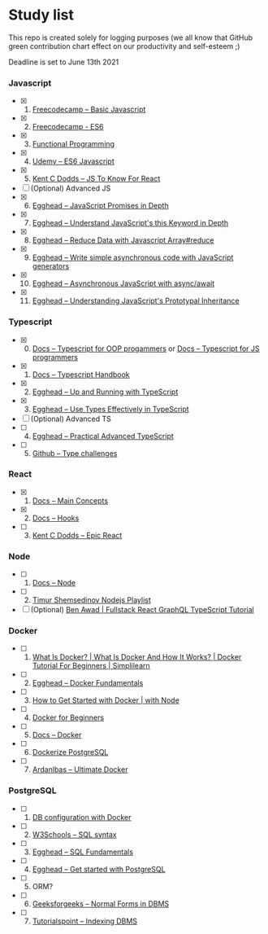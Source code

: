 # Study list

This repo is created solely for logging purposes (we all know that GitHub green contribution chart effect on our productivity and self-esteem ;)

Deadline is set to June 13th 2021

### Javascript
- [x] 1. [Freecodecamp – Basic Javascript](https://www.freecodecamp.org/learn/javascript-algorithms-and-data-structures/#basic-javascript)
- [x] 2. [Freecodecamp - ES6](https://www.freecodecamp.org/learn/javascript-algorithms-and-data-structures/#es6)
- [x] 3. [Functional Programming](https://www.freecodecamp.org/learn/javascript-algorithms-and-data-structures/#functional-programming)
- [x] 4. [Udemy – ES6 Javascript](https://coursehunter.net/course/udemy-javascript-es6-tutorial)
- [x] 5. [Kent C Dodds – JS To Know For React](https://kentcdodds.com/blog/javascript-to-know-for-react/)
- [ ] (Optional) Advanced JS
- [x] 6. [Egghead – JavaScript Promises in Depth](https://egghead.io/courses/javascript-promises-in-depth)
- [x] 7. [Egghead – Understand JavaScript's this Keyword in Depth](https://egghead.io/courses/understand-javascript-s-this-keyword-in-depth)
- [x] 8. [Egghead – Reduce Data with Javascript Array#reduce](https://egghead.io/courses/reduce-data-with-javascript-array-reduce)
- [x] 9. [Egghead – Write simple asynchronous code with JavaScript generators](https://egghead.io/courses/write-simple-asynchronous-code-with-javascript-generators)
- [x] 10. [Egghead – Asynchronous JavaScript with async/await](https://egghead.io/courses/asynchronous-javascript-with-async-await)
- [x] 11. [Egghead – Understanding JavaScript's Prototypal Inheritance](https://egghead.io/courses/understanding-javascript-s-prototypal-inheritance)

### Typescript
- [x] 0. [Docs – Typescript for OOP progammers](https://www.typescriptlang.org/docs/handbook/typescript-in-5-minutes-oop.html) or [Docs – Typescript for JS programmers](https://www.typescriptlang.org/docs/handbook/typescript-in-5-minutes.html)
- [x] 1. [Docs – Typescript Handbook](https://www.typescriptlang.org/docs/handbook/2/basic-types.html)
- [x] 2. [Egghead – Up and Running with TypeScript](https://egghead.io/courses/up-and-running-with-typescript)
- [x] 3. [Egghead – Use Types Effectively in TypeScript](https://egghead.io/courses/use-types-effectively-in-typescript)
- [ ] (Optional) Advanced TS
- [ ] 4. [Egghead – Practical Advanced TypeScript](https://egghead.io/courses/practical-advanced-typescript)
- [ ] 5. [Github – Type challenges](https://github.com/type-challenges/type-challenges)

### React
- [x] 1. [Docs – Main Concepts](https://reactjs.org/docs/hello-world.html)
- [x] 2. [Docs – Hooks](https://reactjs.org/docs/hooks-intro.html)
- [ ] 3. [Kent C Dodds – Epic React](https://coursehunter.net/course/epicheskiy-react)

### Node
- [ ] 1. [Docs – Node](https://nodejs.org/en/docs/)
- [ ] 2. [Timur Shemsedinov Nodejs Playlist](https://www.youtube.com/playlist?list=PLHhi8ymDMrQZmXEqIIlq2S9-Ibh9b_-rQ)
- [ ] (Optional) [Ben Awad | Fullstack React GraphQL TypeScript Tutorial](https://www.youtube.com/watch?v=I6ypD7qv3Z8&t=780s&ab_channel=BenAwadBenAwad%D0%9F%D0%BE%D0%B4%D1%82%D0%B2%D0%B5%D1%80%D0%B6%D0%B4%D0%B5%D0%BD%D0%BE)

### Docker
- [ ] 1. [What Is Docker? | What Is Docker And How It Works? | Docker Tutorial For Beginners | Simplilearn](https://www.youtube.com/watch?v=rOTqprHv1YE&ab_channel=Simplilearn)
- [ ] 2. [Egghead – Docker Fundamentals](https://egghead.io/courses/docker-fundamentals-0cb53b55)
- [ ] 3. [How to Get Started with Docker | with Node](https://www.youtube.com/watch?v=iqqDU2crIEQ&ab_channel=Docker)
- [ ] 4. [Docker for Beginners](https://www.youtube.com/watch?v=zJ6WbK9zFpI&ab_channel=KodeKloud)
- [ ] 5. [Docs – Docker](https://docs.docker.com/get-started/)
- [ ] 6. [Dockerize PostgreSQL](https://docs.docker.com/samples/postgresql_service/)
- [ ] 7. [Ardanlbas – Ultimate Docker](https://coursehunter.net/course/ultimate-docker)

### PostgreSQL
- [ ] 1. [DB configuration with Docker](https://medium.com/analytics-vidhya/getting-started-with-postgresql-using-docker-compose-34d6b808c47c)
- [ ] 2. [W3Schools – SQL syntax](https://www.w3schools.com/sql/)
- [ ] 3. [Egghead – SQL Fundamentals](https://egghead.io/courses/sql-fundamentals)
- [ ] 4. [Egghead – Get started with PostgreSQL](https://egghead.io/courses/get-started-with-postgresql)
- [ ] 5. ORM?
- [ ] 6. [Geeksforgeeks – Normal Forms in DBMS](https://www.geeksforgeeks.org/normal-forms-in-dbms/)
- [ ] 7. [Tutorialspoint – Indexing DBMS](https://www.tutorialspoint.com/dbms/dbms_indexing.htm)
